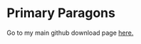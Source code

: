 # Primary Paragons
Go to my main github download page <a href="https://github.com/Jonyboylovespie/BTD6-Mods">here.</a>
